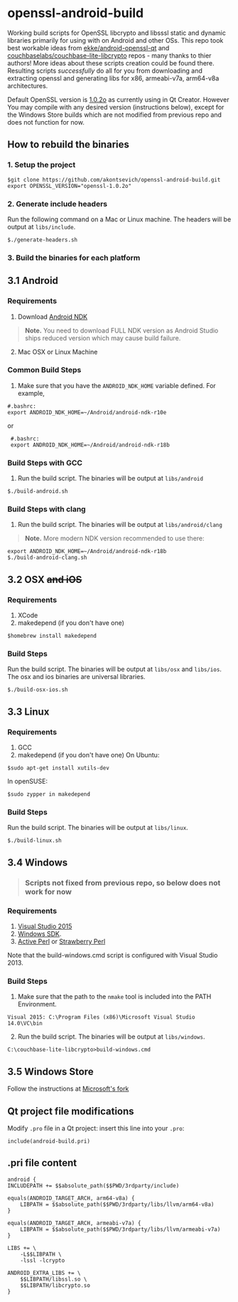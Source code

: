 # openssl-android-build #

Working build scripts for OpenSSL libcrypto and libsssl static and dynamic libraries primarily for using with on Android and other OSs. This repo took best workable ideas from [ekke/android-openssl-qt](https://github.com/ekke/android-openssl-qt) and [couchbaselabs/couchbase-lite-libcrypto](https://github.com/couchbaselabs/couchbase-lite-libcrypto) repos - many thanks to thier authors! More ideas about these scripts creation could be found there. Resulting scripts _successfully_ do all for you from downloading and extracting openssl and generating libs for x86, armeabi-v7a, arm64-v8a architectures.

Default OpenSSL version is [1.0.2o](https://www.openssl.org/source/old/1.0.2/openssl-1.0.2o.tar.gz) as currently using in Qt Creator. However You may compile with any desired version (instructions below), except for the Windows Store builds which are not modified from previous repo and does not function for now.

## How to rebuild the binaries

### 1. Setup the project
```
$git clone https://github.com/akontsevich/openssl-android-build.git
export OPENSSL_VERSION="openssl-1.0.2o"
```
### 2. Generate include headers

Run the following command on a Mac or Linux machine. The headers will be output at `libs/include`.
```
$./generate-headers.sh
```

### 3. Build the binaries for each platform

## 3.1 Android

### Requirements
1. Download [Android NDK](https://developer.android.com/ndk/downloads/)
> **Note.** You need to download FULL NDK version as Android Studio ships reduced version which may cause build failure.
2. Mac OSX or Linux Machine

### Common Build Steps
1. Make sure that you have the `ANDROID_NDK_HOME` variable defined. For example,
 ```
 #.bashrc:
 export ANDROID_NDK_HOME=~/Android/android-ndk-r10e
 ```
or
```
 #.bashrc:
 export ANDROID_NDK_HOME=~/Android/android-ndk-r18b
```

### Build Steps with GCC
1. Run the build script. The binaries will be output at `libs/android`

 ```
 $./build-android.sh
 ```

### Build Steps with clang
1. Run the build script. The binaries will be output at `libs/android/clang`
> **Note.** More modern NDK version recommended to use there:
 ```
 export ANDROID_NDK_HOME=~/Android/android-ndk-r18b
 $./build-android-clang.sh
 ```

## 3.2 OSX ~~and iOS~~

### Requirements
1. XCode
2. makedepend (if you don't have one)

 ```
 $homebrew install makedepend
 ```

### Build Steps
Run the build script. The binaries will be output at `libs/osx` and `libs/ios`. The osx and ios binaries are universal libraries.
 ```
 $./build-osx-ios.sh
 ```

## 3.3 Linux

### Requirements
1. GCC
2. makedepend (if you don't have one)
On Ubuntu:
 ```
 $sudo apt-get install xutils-dev
 ```
In openSUSE:
 ```
 $sudo zypper in makedepend
 ```

### Build Steps
Run the build script. The binaries will be output at `libs/linux`.
 ```
 $./build-linux.sh
 ```
## 3.4 Windows
> ### Scripts not fixed from previous repo, so below does not work for now

### Requirements
1. [Visual Studio 2015](https://www.visualstudio.com/en-us/downloads/download-visual-studio-vs.aspx)
2. [Windows SDK](https://msdn.microsoft.com/en-us/windows/desktop/bg162891.aspx).
3. [Active Perl](http://www.activestate.com/activeperl) or [Strawberry Perl](http://strawberryperl.com)

Note that the build-windows.cmd script is configured with Visual Studio 2013.

### Build Steps
1. Make sure that the path to the `nmake` tool is included into the PATH Environment.
 ```
 Visual 2015: C:\Program Files (x86)\Microsoft Visual Studio 14.0\VC\bin
 ```

2. Run the build script. The binaries will be output at `libs/windows`.

 ```
 C:\couchbase-lite-libcrypto>build-windows.cmd
 ```
## 3.5 Windows Store

Follow the instructions at [Microsoft's fork](https://github.com/Microsoft/openssl/tree/OpenSSL_1_0_2k_WinRT)

## Qt project file modifications

Modify `.pro` file in a Qt project: insert this line into your `.pro`:
```
include(android-build.pri)
```

## .pri file content
```
android {
INCLUDEPATH += $$absolute_path($$PWD/3rdparty/include)

equals(ANDROID_TARGET_ARCH, arm64-v8a) {
    LIBPATH = $$absolute_path($$PWD/3rdparty/libs/llvm/arm64-v8a)
}

equals(ANDROID_TARGET_ARCH, armeabi-v7a) {
    LIBPATH = $$absolute_path($$PWD/3rdparty/libs/llvm/armeabi-v7a)
}

LIBS += \
    -L$$LIBPATH \
    -lssl -lcrypto

ANDROID_EXTRA_LIBS += \
    $$LIBPATH/libssl.so \
    $$LIBPATH/libcrypto.so
}
```
